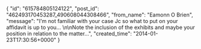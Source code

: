  {
   "id": "615784805124122",
   "post_id": "462493170453287_490608044308466",
   "from_name": "Eamonn O Brien",
   "message": "I'm not familiar with your case Jc so what to put on your affidavit is up to you... \n\nNote the inclusion of the exhibits and maybe your position in relation to the matter...",
   "created_time": "2014-01-23T17:30:56+0000"
 }
